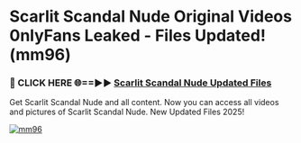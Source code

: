 # Scarlit Scandal Nude Original Videos 0nlyFans Leaked - Files Updated! (mm96)

<h3>🔴 CLICK HERE 🌐==►► <a href="https://tinyurl.com/52m3yx9h" rel="nofollow">Scarlit Scandal Nude Updated Files</a></h3>

Get Scarlit Scandal Nude and all content. Now you can access all videos and pictures of Scarlit Scandal Nude. New Updated Files 2025!

[![mm96](https://i.imgur.com/TnHtlc8.gif)](https://tinyurl.com/52m3yx9h)
